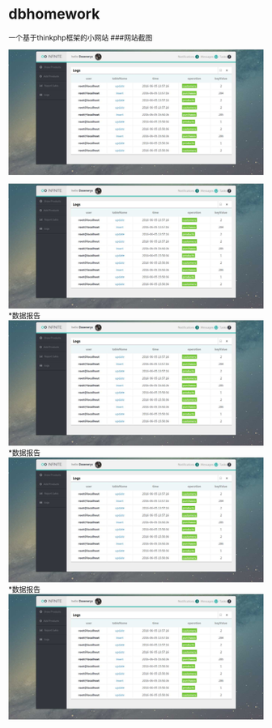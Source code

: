 # dbhomework
一个基于thinkphp框架的小网站
###网站截图

![image](http://github.com/webyangmx/dbhomework/raw/master/screenshot/GS4Q}C6E9AC94V80WHEP_8J.jpg)

![image](http://github.com/webyangmx/dbhomework/raw/master/screenshot/GS4Q}C6E9AC94V80WHEP_8J.jpg)
*数据报告 
![image](http://github.com/webyangmx/dbhomework/raw/master/screenshot/GS4Q}C6E9AC94V80WHEP_8J.jpg)
*数据报告 
![image](http://github.com/webyangmx/dbhomework/raw/master/screenshot/GS4Q}C6E9AC94V80WHEP_8J.jpg)
*数据报告 
![image](http://github.com/webyangmx/dbhomework/raw/master/screenshot/GS4Q}C6E9AC94V80WHEP_8J.jpg)
